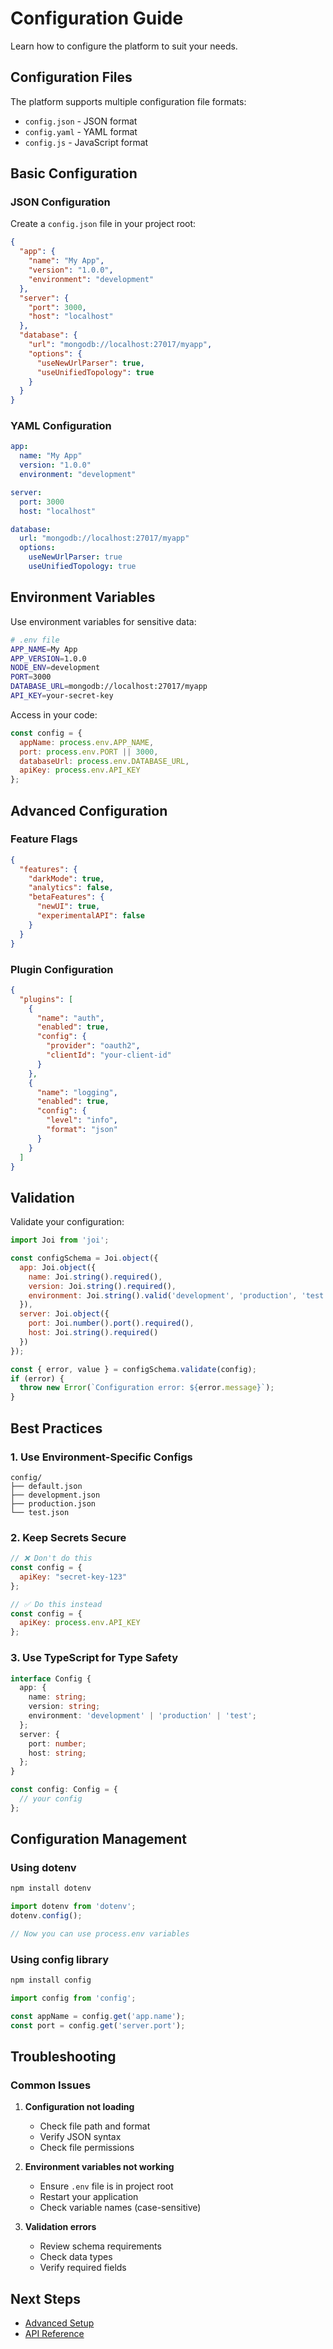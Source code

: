 # Configuration Guide

Learn how to configure the platform to suit your needs.

## Configuration Files

The platform supports multiple configuration file formats:

- `config.json` - JSON format
- `config.yaml` - YAML format  
- `config.js` - JavaScript format

## Basic Configuration

### JSON Configuration

Create a `config.json` file in your project root:

```json
{
  "app": {
    "name": "My App",
    "version": "1.0.0",
    "environment": "development"
  },
  "server": {
    "port": 3000,
    "host": "localhost"
  },
  "database": {
    "url": "mongodb://localhost:27017/myapp",
    "options": {
      "useNewUrlParser": true,
      "useUnifiedTopology": true
    }
  }
}
```

### YAML Configuration

```yaml
app:
  name: "My App"
  version: "1.0.0"
  environment: "development"

server:
  port: 3000
  host: "localhost"

database:
  url: "mongodb://localhost:27017/myapp"
  options:
    useNewUrlParser: true
    useUnifiedTopology: true
```

## Environment Variables

Use environment variables for sensitive data:

```bash
# .env file
APP_NAME=My App
APP_VERSION=1.0.0
NODE_ENV=development
PORT=3000
DATABASE_URL=mongodb://localhost:27017/myapp
API_KEY=your-secret-key
```

Access in your code:

```javascript
const config = {
  appName: process.env.APP_NAME,
  port: process.env.PORT || 3000,
  databaseUrl: process.env.DATABASE_URL,
  apiKey: process.env.API_KEY
};
```

## Advanced Configuration

### Feature Flags

```json
{
  "features": {
    "darkMode": true,
    "analytics": false,
    "betaFeatures": {
      "newUI": true,
      "experimentalAPI": false
    }
  }
}
```

### Plugin Configuration

```json
{
  "plugins": [
    {
      "name": "auth",
      "enabled": true,
      "config": {
        "provider": "oauth2",
        "clientId": "your-client-id"
      }
    },
    {
      "name": "logging",
      "enabled": true,
      "config": {
        "level": "info",
        "format": "json"
      }
    }
  ]
}
```

## Validation

Validate your configuration:

```javascript
import Joi from 'joi';

const configSchema = Joi.object({
  app: Joi.object({
    name: Joi.string().required(),
    version: Joi.string().required(),
    environment: Joi.string().valid('development', 'production', 'test')
  }),
  server: Joi.object({
    port: Joi.number().port().required(),
    host: Joi.string().required()
  })
});

const { error, value } = configSchema.validate(config);
if (error) {
  throw new Error(`Configuration error: ${error.message}`);
}
```

## Best Practices

### 1. Use Environment-Specific Configs

```
config/
├── default.json
├── development.json
├── production.json
└── test.json
```

### 2. Keep Secrets Secure

```javascript
// ❌ Don't do this
const config = {
  apiKey: "secret-key-123"
};

// ✅ Do this instead
const config = {
  apiKey: process.env.API_KEY
};
```

### 3. Use TypeScript for Type Safety

```typescript
interface Config {
  app: {
    name: string;
    version: string;
    environment: 'development' | 'production' | 'test';
  };
  server: {
    port: number;
    host: string;
  };
}

const config: Config = {
  // your config
};
```

## Configuration Management

### Using dotenv

```bash
npm install dotenv
```

```javascript
import dotenv from 'dotenv';
dotenv.config();

// Now you can use process.env variables
```

### Using config library

```bash
npm install config
```

```javascript
import config from 'config';

const appName = config.get('app.name');
const port = config.get('server.port');
```

## Troubleshooting

### Common Issues

1. **Configuration not loading**
   - Check file path and format
   - Verify JSON syntax
   - Check file permissions

2. **Environment variables not working**
   - Ensure `.env` file is in project root
   - Restart your application
   - Check variable names (case-sensitive)

3. **Validation errors**
   - Review schema requirements
   - Check data types
   - Verify required fields

## Next Steps

- [Advanced Setup](/docs/guides/advanced.md)
- [API Reference](/docs/api/core.md)
